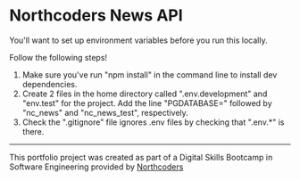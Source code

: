 # Northcoders News API

You'll want to set up environment variables before you run this locally.

Follow the following steps!

1. Make sure you've run "npm install" in the command line to install dev dependencies. 
2. Create 2 files in the home directory called ".env.development" and "env.test" for the project. Add the line "PGDATABASE=" followed by "nc_news" and "nc_news_test", respectively.
3. Check the ".gitignore" file ignores .env files by checking that ".env.*" is there.

--- 

This portfolio project was created as part of a Digital Skills Bootcamp in Software Engineering provided by [Northcoders](https://northcoders.com/)
